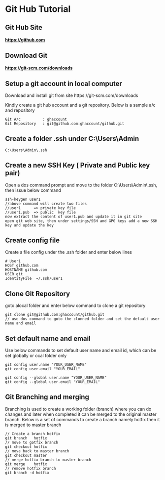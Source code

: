 
# Git Hub Tutorial

## Git Hub Site
#### https://github.com
## Download Git
#### https://git-scm.com/downloads



## Setup a git account in local computer

<p>
Download and install git from site https://git-scm.com/downloads
</p>

<p>
Kindly create a git hub account and a git repository. Below is a sample a/c and repository
</p>

```
Git A/c          : ghaccount
Git Repository   : git@github.com:ghaccount/github.git
```


## Create a folder .ssh under C:\Users\Admin 
```
C:\Users\Admin\.ssh
```

## Create a new SSH Key ( Private and Public key pair)

<p>Open a dos command prompt and move to the folder C:\Users\Admin\.ssh, then issue below command</p>

```
ssh-keygen user1
//above command will create two files 
//user1      => private key file
//user1.pub  => public  key file 
now extract the content of user1.pub and update it in git site
open git web site, then under settings/SSH and GPG keys add a new SSH key and update the key
```

## Create config file
<p>
Create a file config under the .ssh folder and enter below lines
</p>

```
# User1
HOST github.com
HOSTNAME github.com
USER git
IdentityFile  ~/.ssh/user1
```

## Clone Git Repository
<p> goto alocal folder and enter below command to clone a git repository </p>

```
git clone git@github.com:ghaccount/github.git
// use dos command to goto the clonned folder and set the default user name and email

```


## Set default name and email
<p>
Use below commands to set default user name and email id, which can be set globally or ocal folder only
</p>

```
git config user.name "YOUR_USER_NAME"
git config user.email "YOUR_EMAIL"

git config --global user.name "YOUR_USER_NAME"
git config --global user.email "YOUR_EMAIL"
```

## Git Branching and merging
<p>
Branching is used to create a working folder (branch) where you can do changes and later when completed it can be merged to the original master branch. Below is a set of commands to create a branch namely hotfix then it is merged to master branch
</p>

```
// Create a branch hotfix
git branch   hotfix
// move to gotfix branch
git checkout hotfix
// move back to master branch
git checkout master
// merge hotfix branch to master branch
git merge    hotfix
// remove hotfix branch
git branch -d hotfix
```
